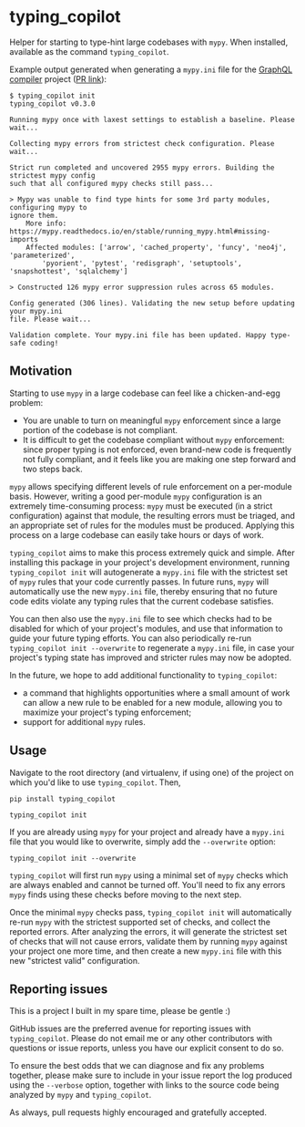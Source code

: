 # typing_copilot

Helper for starting to type-hint large codebases with `mypy`. When installed, available as the command `typing_copilot`.

Example output generated when generating a `mypy.ini` file for the [GraphQL compiler](https://github.com/kensho-technologies/graphql-compiler) project ([PR link](https://github.com/kensho-technologies/graphql-compiler/pull/876)):
```
$ typing_copilot init
typing_copilot v0.3.0

Running mypy once with laxest settings to establish a baseline. Please wait...

Collecting mypy errors from strictest check configuration. Please wait...

Strict run completed and uncovered 2955 mypy errors. Building the strictest mypy config
such that all configured mypy checks still pass...

> Mypy was unable to find type hints for some 3rd party modules, configuring mypy to
ignore them.
    More info: https://mypy.readthedocs.io/en/stable/running_mypy.html#missing-imports
    Affected modules: ['arrow', 'cached_property', 'funcy', 'neo4j', 'parameterized',
        'pyorient', 'pytest', 'redisgraph', 'setuptools', 'snapshottest', 'sqlalchemy']

> Constructed 126 mypy error suppression rules across 65 modules.

Config generated (306 lines). Validating the new setup before updating your mypy.ini
file. Please wait...

Validation complete. Your mypy.ini file has been updated. Happy type-safe coding!
```

## Motivation

Starting to use `mypy` in a large codebase can feel like a chicken-and-egg problem:
- You are unable to turn on meaningful `mypy` enforcement since a large portion of the codebase is not compliant.
- It is difficult to get the codebase compliant without `mypy` enforcement: since proper typing is not enforced, even brand-new code is frequently not fully compliant, and it feels like you are making one step forward and two steps back.

`mypy` allows specifying different levels of rule enforcement on a per-module basis. However, writing a good per-module `mypy` configuration is an extremely time-consuming process: `mypy` must be executed (in a strict configuration) against that module, the resulting errors must be triaged, and an appropriate set of rules for the modules must be produced. Applying this process on a large codebase can easily take hours or days of work.

`typing_copilot` aims to make this process extremely quick and simple. After installing this package in your project's development environment, running `typing_copilot init` will autogenerate a `mypy.ini` file with the strictest set of `mypy` rules that your code currently passes. In future runs, `mypy` will automatically use the new `mypy.ini` file, thereby ensuring that no future code edits violate any typing rules that the current codebase satisfies.

You can then also use the `mypy.ini` file to see which checks had to be disabled for which of your project's modules, and use that information to guide your future typing efforts. You can also periodically re-run `typing_copilot init --overwrite` to regenerate a `mypy.ini` file, in case your project's typing state has improved and stricter rules may now be adopted.

In the future, we hope to add additional functionality to `typing_copilot`:
- a command that highlights opportunities where a small amount of work can allow a new rule to be enabled for a new module, allowing you to maximize your project's typing enforcement;
- support for additional `mypy` rules.

## Usage

Navigate to the root directory (and virtualenv, if using one) of the project on which you'd like to use `typing_copilot`. Then,
```
pip install typing_copilot

typing_copilot init
```

If you are already using `mypy` for your project and already have a `mypy.ini` file that you would like to overwrite, simply add the `--overwrite` option:
```
typing_copilot init --overwrite
```

`typing_copilot` will first run `mypy` using a minimal set of `mypy` checks which are always enabled and cannot be turned off. You'll need to fix any errors `mypy` finds using these checks before moving to the next step.

Once the minimal `mypy` checks pass, `typing_copilot init` will automatically re-run `mypy` with the strictest supported set of checks, and collect the reported errors. After analyzing the errors, it will generate the strictest set of checks that will not cause errors, validate them by running `mypy` against your project one more time, and then create a new `mypy.ini` file with this new "strictest valid" configuration.

## Reporting issues

This is a project I built in my spare time, please be gentle :)

GitHub issues are the preferred avenue for reporting issues with `typing_copilot`. Please do not email me or any other contributors with questions or issue reports, unless you have our explicit consent to do so.

To ensure the best odds that we can diagnose and fix any problems together, please make sure to include in your issue report the log produced using the `--verbose` option, together with links to the source code being analyzed by `mypy` and `typing_copilot`.

As always, pull requests highly encouraged and gratefully accepted.
